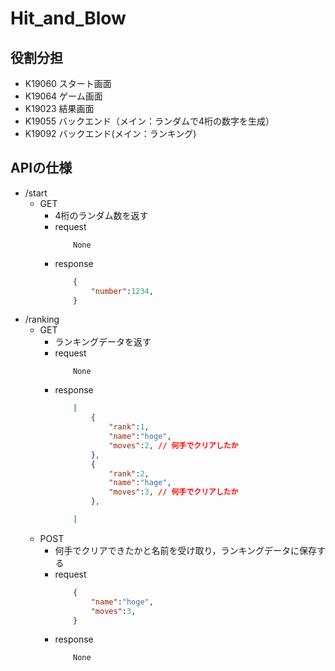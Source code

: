# Hit_and_Blow

## 役割分担
- K19060 スタート画面
- K19064 ゲーム画面
- K19023 結果画面
- K19055 バックエンド（メイン：ランダムで4桁の数字を生成）
- K19092 バックエンド(メイン：ランキング)

## APIの仕様
- /start
  - GET
    - 4桁のランダム数を返す
    - request
        ```
            None
        ```
    - response
        ```json
            {
                "number":1234,
            }
        ```
- /ranking
  - GET
    - ランキングデータを返す
    - request
        ```
            None
        ```
    - response
        ```json
            [
                {
                    "rank":1,
                    "name":"hoge",
                    "moves":2, // 何手でクリアしたか
                },
                {
                    "rank":2,
                    "name":"hage",
                    "moves":3, // 何手でクリアしたか
                },

            ]
        ```
  - POST
    - 何手でクリアできたかと名前を受け取り，ランキングデータに保存する
    - request
        ```json
            {
                "name":"hoge",
                "moves":3,
            }
        ```
    - response
        ```
            None
        ```